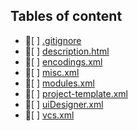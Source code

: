 ## Tables of content
- 📄[ ] [.gitignore](./.gitignore)
- 📄[ ] [description.html](./description.html)
- 📄[ ] [encodings.xml](./encodings.xml)
- 📄[ ] [misc.xml](./misc.xml)
- 📄[ ] [modules.xml](./modules.xml)
- 📄[ ] [project-template.xml](./project-template.xml)
- 📄[ ] [uiDesigner.xml](./uiDesigner.xml)
- 📄[ ] [vcs.xml](./vcs.xml)
